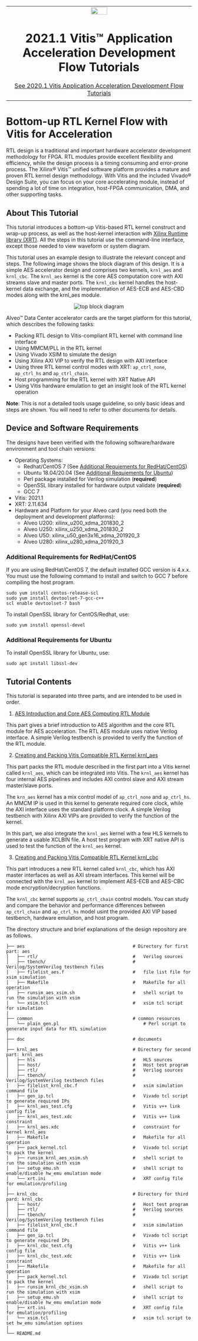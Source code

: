 <table>
 <tr>
   <td align="center"><img src="https://www.xilinx.com/content/dam/xilinx/imgs/press/media-kits/corporate/xilinx-logo.png" width="30%"/><h1>2021.1 Vitis™ Application Acceleration Development Flow Tutorials</h1>
   <a href="https://github.com/Xilinx/Vitis-Tutorials/tree/2020.1">See 2020.1 Vitis Application Acceleration Development Flow Tutorials</a>
   </td>
 </tr>
  <tr>
 <td>
 </td>
 </tr>
</table>

# Bottom-up RTL Kernel Flow with Vitis for Acceleration

RTL design is a traditional and important hardware accelerator development methodology for FPGA. RTL modules provide excellent flexibility and efficiency, while the design process is a timing consuming and error-prone process. The Xilinx&reg; Vitis&trade; unified software platform provides a mature and proven RTL kernel design methodology. With Vitis and the included Vivado&reg; Design Suite, you can focus on your core accelerating module, instead of spending a lot of time on integration, host-FPGA communication, DMA, and other supporting tasks.

## About This Tutorial

This tutorial introduces a bottom-up Vitis-based RTL kernel construct and wrap-up process, as well as the host-kernel interaction with [Xilinx Runtime library (XRT)](https://xilinx.github.io/XRT/). All the steps in this tutorial use the command-line interface, except those needed to view waveform or system diagram.

This tutorial uses an example design to illustrate the relevant concept and steps. The following image shows the block diagram of this design. It is a simple AES accelerator design and comprises two kernels, ```krnl_aes``` and ```krnl_cbc```. The ```krnl_aes``` kernel is the core AES computation core with AXI streams slave and master ports. The ```krnl_cbc``` kernel handles the host-kernel data exchange, and the implementation of AES-ECB and AES-CBD modes along with the krnl_aes module.

<div align="center">
<img src="./doc/images/block_diagram-top.svg" alt="top block diagram" >
</div>

Alveo&trade; Data Center accelerator cards are the target platform for this tutorial, which describes the following tasks:

* Packing RTL design to Vitis-compliant RTL kernel with command line interface
* Using MMCM/PLL in the RTL kernel
* Using Vivado XSIM to simulate the design
* Using Xilinx AXI VIP to verify the RTL design with AXI interface
* Using three RTL kernel control modes with XRT: ```ap_ctrl_none```, ```ap_ctrl_hs``` and ```ap_ctrl_chain```.
* Host programming for the RTL kernel with XRT Native API
* Using Vitis hardware emulation to get an insight look of the RTL kernel operation

**Note**: This is not a detailed tools usage guideline, so only basic ideas and steps are shown. You will need to refer to other documents for details.

## Device and Software Requirements

The designs have been verified with the following software/hardware environment and tool chain versions:
* Operating Systems:
  * Redhat/CentOS 7 (See [Additional Requiements for RedHat/CentOS](#additional-requirements-for-redhatcentos))
  * Ubuntu 18.04/20.04 (See [Additional Requiements for Ubuntu](#additional-requirements-for-ubuntu))
  * Perl package installed for Verilog simulation (**required**)
  * OpenSSL library installed for hardware output validate (**required**)
  * GCC 7
* Vitis: 2021.1
* XRT: 2.11.634
* Hardware and Platform for your Alveo card (you need both the deployment and development platforms):
  * Alveo U200: xilinx_u200_xdma_201830_2
  * Alveo U250: xilinx_u250_xdma_201830_2
  * Alveo U50: xilinx_u50_gen3x16_xdma_201920_3
  * Alveo U280: xilinx_u280_xdma_201920_3

### Additional Requirements for RedHat/CentOS
If you are using RedHat/CentOS 7, the default installed GCC version is 4.x.x. You must use the  following command to install and switch to GCC 7 before compiling the host program.

```shell
sudo yum install centos-release-scl
sudo yum install devtoolset-7-gcc-c++
scl enable devtoolset-7 bash
```

To install OpenSSL library for CentOS/Redhat, use:

```shell
sudo yum install openssl-devel
```

### Additional Requirements for Ubuntu
To install OpenSSL library for Ubuntu, use:

``` shell
sudo apt install libssl-dev
```

## Tutorial Contents

This tutorial is separated into three parts, and are intended to be used in order.

1. [AES Introduction and Core AES Computing RTL Module](./doc/aes.md)

  This part gives a brief introduction to AES algorithm and the core RTL module for AES acceleration. The RTL AES module uses native Verilog interface. A simple Verilog testbench is provided to verify the function of the RTL module.

2. [Creating and Packing Vitis Compatible RTL Kernel krnl_aes](./doc/krnl_aes.md)

  This part packs the RTL module described in the first part into a Vitis kernel called ```krnl_aes```, which can be integrated into Vitis. The ```krnl_aes``` kernel has four internal AES pipelines and includes AXI control slave and AXI stream master/slave ports.

  The ```krn_aes``` kernel has a mix control model of ```ap_ctrl_none``` and ```ap_ctrl_hs```.
  An MMCM IP is used in this kernel to generate required core clock, while the AXI interface uses the standard platform clock. A simple Verilog testbench with Xilinx AXI VIPs are provided to verify the function of the kernel.

  In this part, we also integrate the ```krnl_aes``` kernel with a few HLS kernels to generate a usable XCLBIN file. A host test program with XRT native API is used to test the function of the ```krnl_aes``` kernel.

3. [Creating and Packing Vitis Compatible RTL Kernel krnl_cbc](./doc/krnl_cbc.md)

  This part introduces a new RTL kernel called ```krnl_cbc```, which has AXI master interfaces as well as AXI stream interfaces. This kernel will be connected with the ```krnl_aes``` kernel to implement AES-ECB and AES-CBC mode encryption/decryption functions.

  The ```krnl_cbc``` kernel supports ```ap_ctrl_chain``` control models. You can study and compare the behavior and performance differences between ```ap_ctrl_chain``` and ```ap_ctrl_hs``` model usint the provided AXI VIP based testbench, hardware emulation, and host program.

The directory structure and brief explanations of the design repository are as follows.

```
├── aes                                         # Directory for first part: aes
│   ├── rtl/                                    #   Verilog sources
│   ├── tbench/                                 #   Verilog/SystemVerilog testbench files
│   ├── filelist_aes.f                          #   file list file for xsim simulation
│   ├── Makefile                                #   Makefile for all operation
│   ├── runsim_aes_xsim.sh                      #   shell script to run the simulation with xsim
│   └── xsim.tcl                                #   xsim tcl script for simulation
│
├── common                                      # common resources
│   └── plain_gen.pl                                # Perl script to generate input data for RTL simulation
│
├── doc                                         # documents
│
├── krnl_aes                                    # Directory for second part: krnl_aes
│   ├── hls                                     #   HLS sources
│   ├── host/                                   #   Host test program    
│   ├── rtl/                                    #   Verilog sources
│   ├── tbench/                                 #   Verilog/SystemVerilog testbench files
│   ├── filelist_krnl_cbc.f                     #   xsim simulation command file
│   ├── gen_ip.tcl                              #   Vivado tcl script to generate required IPs
│   ├── krnl_aes_test.cfg                       #   Vitis v++ link config file
│   ├── krnl_aes_test.xdc                       #   Vitis v++ link constraint
│   ├── krnl_aes.xdc                            #   constraint for kernel krnl_aes
│   ├── Makefile                                #   Makefile for all operation
│   ├── pack_kernel.tcl                         #   Vivado tcl script to pack the kernel
│   ├── runsim_krnl_aes_xsim.sh                 #   shell script to run the simulation with xsim   
│   ├── setup_emu.sh                            #   shell script to enable/disable hw_emu emulation mode
│   └── xrt.ini                                 #   XRT config file for emulation/profiling
│
├── krnl_cbc                                    # Directory for third pard: krnl_cbc
│   ├── host/                                   #   Host test program  
│   ├── rtl/                                    #   Verilog sources
│   ├── tbench/                                 #   Verilog/SystemVerilog testbench files
│   ├── filelist_krnl_cbc.f                     #   xsim simulation command file
│   ├── gen_ip.tcl                              #   Vivado tcl script to generate required IPs
│   ├── krnl_cbc_test.cfg                       #   Vitis v++ link config file
│   ├── krnl_cbc_test.xdc                       #   Vitis v++ link constraint
│   ├── Makefile                                #   Makefile for all operation
│   ├── pack_kernel.tcl                         #   Vivado tcl script to pack the kernel
│   ├── runsim_krnl_cbc_xsim.sh                 #   shell script to run the simulation with xsim   
│   ├── setup_emu.sh                            #   shell script to enable/disable hw_emu emulation mode
│   ├── xrt.ini                                 #   XRT config file for emulation/profiling
│   └── xsim.tcl                                #   xsim tcl script to set hw_emu simulation options
│
└── README.md
```
